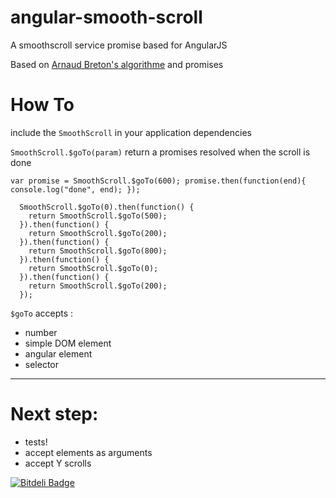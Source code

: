 angular-smooth-scroll
=====================

A smoothscroll service promise based for AngularJS

Based on [Arnaud Breton's algorithme](https://github.com/arnaudbreton/angular-smoothscroll) and promises

How To
======

include the ```SmoothScroll``` in your application dependencies

```SmoothScroll.$goTo(param)``` return a promises resolved when the scroll is done

``
  var promise = SmoothScroll.$goTo(600);
  promise.then(function(end){
    console.log("done", end);
  });
``

```
  SmoothScroll.$goTo(0).then(function() {
    return SmoothScroll.$goTo(500);
  }).then(function() {
    return SmoothScroll.$goTo(200);
  }).then(function() {
    return SmoothScroll.$goTo(800);
  }).then(function() {
    return SmoothScroll.$goTo(0);
  }).then(function() {
    return SmoothScroll.$goTo(200);
  });
```

``$goTo`` accepts :
  * number
  * simple DOM element
  * angular element
  * selector

---------

Next step:
=======
* tests!
* accept elements as arguments
* accept Y scrolls


[![Bitdeli Badge](https://d2weczhvl823v0.cloudfront.net/onesime/angular-smooth-scroll/trend.png)](https://bitdeli.com/free "Bitdeli Badge")

